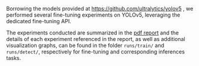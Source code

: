 Borrowing the models provided at https://github.com/ultralytics/yolov5 , we performed several fine-tuning experiments on YOLOv5, leveraging the dedicated fine-tuning API.

The experiments conducted are summarized in the [pdf report](../../report.pdf) and the details of each experiment referenced in the report, as well as additional visualization graphs, can be found in the folder `runs/train/` and `runs/detect/`, respectively for fine-tuning and corresponding inferences tasks.
